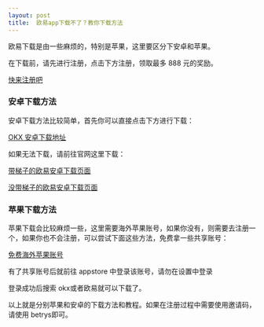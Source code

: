 ```yaml
---
layout: post
title: 	欧易app下载不了？教你下载方法
---
```

欧易下载是由一些麻烦的，特别是苹果，这里要区分下安卓和苹果。

在下载前，请先进行注册，点击下方注册，领取最多 888 元的奖励。

<a class="register-button" href="#">快来注册吧</a>

### 安卓下载方法
安卓下载方法比较简单，首先你可以直接点击下方进行下载：

<a class="download-button" href="" target="_blank">OKX 安卓下载地址</a>

如果无法下载，请前往官网这里下载：

[带梯子的欧易安卓下载页面](/302.html?target=https://www.okx.com/zh-hans/download)

[没带梯子的欧易安卓下载页面](/302.html?target=https://www.chouyi.work/zh-hans/download)

### 苹果下载方法
苹果下载会比较麻烦一些，这里需要海外苹果账号，如果你没有，则需要去注册一个，如果你也不会注册，可以尝试下面这些方法，免费拿一些共享账号：

[免费海外苹果账号](/302.html?target=https://tggsearch.github.io/docs/apple-id.html)

有了共享账号后就前往 appstore 中登录该账号，请勿在设置中登录

登录成功后搜索 okx或者欧易就可以下载了。

以上就是分别苹果和安卓的下载方法和教程。如果在注册过程中需要使用邀请码，请使用 betrys即可。

